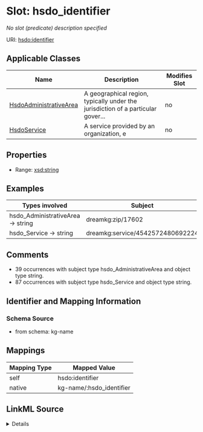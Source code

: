 

# Slot: hsdo_identifier


_No slot (predicate) description specified_





URI: [hsdo:identifier](http://schema.org/identifier)



<!-- no inheritance hierarchy -->





## Applicable Classes

| Name | Description | Modifies Slot |
| --- | --- | --- |
| [HsdoAdministrativeArea](../classes/HsdoAdministrativeArea.md) | A geographical region, typically under the jurisdiction of a particular gover... |  no  |
| [HsdoService](../classes/HsdoService.md) | A service provided by an organization, e |  no  |







## Properties

* Range: [xsd:string](xsd:string)






## Examples

| Types involved | Subject | Predicate | Object |
| --- | --- | --- | --- |
| hsdo_AdministrativeArea → string | dreamkg:zip/17602 | hsdo:identifier | 17602 |
| hsdo_Service → string | dreamkg:service/4542572480692224 | hsdo:identifier | 4542572480692224 |


## Comments

* 39 occurrences with subject type hsdo_AdministrativeArea and object type string.
* 87 occurrences with subject type hsdo_Service and object type string.

## Identifier and Mapping Information







### Schema Source


* from schema: kg-name




## Mappings

| Mapping Type | Mapped Value |
| ---  | ---  |
| self | hsdo:identifier |
| native | kg-name/:hsdo_identifier |




## LinkML Source

<details>
```yaml
name: hsdo_identifier
description: No slot (predicate) description specified
comments:
- 39 occurrences with subject type hsdo_AdministrativeArea and object type string.
- 87 occurrences with subject type hsdo_Service and object type string.
examples:
- description: hsdo_AdministrativeArea → string
  object:
    example_object: '17602'
    example_object_type: string
    example_predicate: hsdo:identifier
    example_subject: dreamkg:zip/17602
    example_subject_type: hsdo_AdministrativeArea
- description: hsdo_Service → string
  object:
    example_object: '4542572480692224'
    example_object_type: string
    example_predicate: hsdo:identifier
    example_subject: dreamkg:service/4542572480692224
    example_subject_type: hsdo_Service
from_schema: kg-name
rank: 1000
slot_uri: hsdo:identifier
alias: hsdo_identifier
domain_of:
- hsdo_AdministrativeArea
- hsdo_Service
range: string

```
</details>